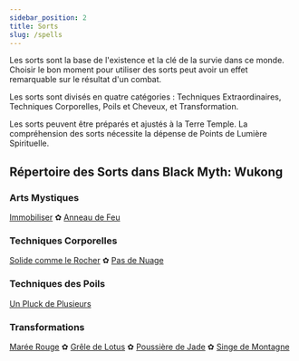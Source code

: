 ```yaml
---
sidebar_position: 2
title: Sorts
slug: /spells
---
```


Les sorts sont la base de l'existence et la clé de la survie dans ce monde. Choisir le bon moment pour utiliser des sorts peut avoir un effet remarquable sur le résultat d'un combat.

Les sorts sont divisés en quatre catégories : Techniques Extraordinaires, Techniques Corporelles, Poils et Cheveux, et Transformation.

Les sorts peuvent être préparés et ajustés à la Terre Temple. La compréhension des sorts nécessite la dépense de Points de Lumière Spirituelle.

## Répertoire des Sorts dans Black Myth: Wukong

### Arts Mystiques

[Immobiliser](/docs/hold-spell) ✿ [Anneau de Feu](/docs/calming-spell)

### Techniques Corporelles

[Solide comme le Rocher](/docs/iron-head-and-steel-arms) ✿ [Pas de Nuage](/docs/gathering-form)

### Techniques des Poils

[Un Pluck de Plusieurs](/docs/doppelganger-technique)

### Transformations

[Marée Rouge](/docs/calming-spell) ✿ [Grêle de Lotus](/docs/lotushail) ✿ [Poussière de Jade](/docs/jadedust) ✿ [Singe de Montagne](/docs/mountainape)
